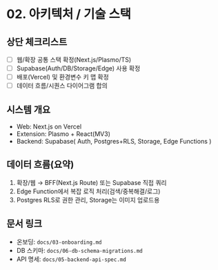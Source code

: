 # 02. 아키텍처 / 기술 스택

## 상단 체크리스트
- [ ] 웹/확장 공통 스택 확정(Next.js/Plasmo/TS)
- [ ] Supabase(Auth/DB/Storage/Edge) 사용 확정
- [ ] 배포(Vercel) 및 환경변수 키 맵 확정
- [ ] 데이터 흐름/시퀀스 다이어그램 합의

## 시스템 개요
- Web: Next.js on Vercel
- Extension: Plasmo + React(MV3)
- Backend: Supabase( Auth, Postgres+RLS, Storage, Edge Functions )

## 데이터 흐름(요약)
1) 확장/웹 → BFF(Next.js Route) 또는 Supabase 직접 쿼리
2) Edge Function에서 복잡 로직 처리(검색/중복해결/로그)
3) Postgres RLS로 권한 관리, Storage는 이미지 업로드용

## 문서 링크
- 온보딩: `docs/03-onboarding.md`
- DB 스키마: `docs/06-db-schema-migrations.md`
- API 명세: `docs/05-backend-api-spec.md`
